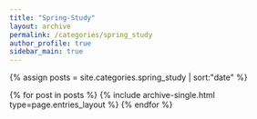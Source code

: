 ```yaml
---
title: "Spring-Study"
layout: archive
permalink: /categories/spring_study
author_profile: true
sidebar_main: true
---
```


{% assign posts = site.categories.spring_study | sort:"date" %}

{% for post in posts %}
{% include archive-single.html type=page.entries_layout %}
{% endfor %}
